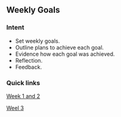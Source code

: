 ## Weekly Goals

### Intent
- Set weekly goals.
- Outline plans to achieve each goal.
- Evidence how each goal was achieved.
- Reflection.
- Feedback.

### Quick links
[Week 1 and 2](https://github.com/AUTOMCAS/learning_journey/blob/main/progress_tracker/week_1_and_2.md)

[Weel 3](https://github.com/AUTOMCAS/learning_journey/blob/main/progress_tracker/week_3.md)